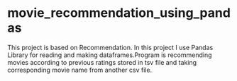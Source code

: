 # movie_recommendation_using_pandas
This project is based on Recommendation.
In this project I use Pandas Library for reading and making dataframes.Program is recommending movies according to previous ratings stored in tsv file  and taking corresponding movie name from another csv file.
